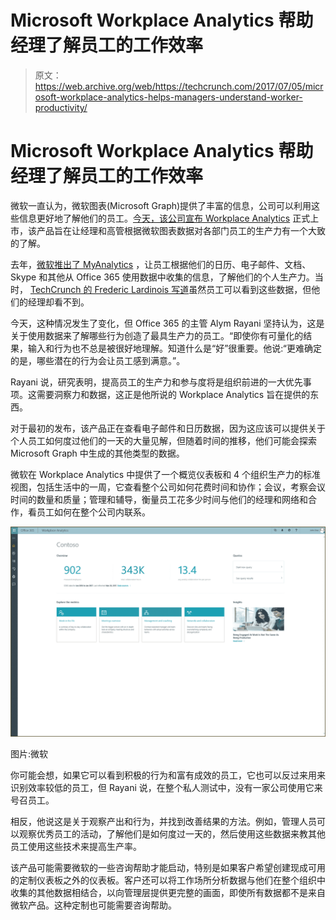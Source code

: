 # Microsoft Workplace Analytics 帮助经理了解员工的工作效率 

> 原文：<https://web.archive.org/web/https://techcrunch.com/2017/07/05/microsoft-workplace-analytics-helps-managers-understand-worker-productivity/>

# Microsoft Workplace Analytics 帮助经理了解员工的工作效率

微软一直认为，微软图表(Microsoft Graph)提供了丰富的信息，公司可以利用这些信息更好地了解他们的员工。[今天，该公司宣布 Workplace Analytics](https://web.archive.org/web/20221207082523/https://blogs.office.com/en-us/2017/07/05/transform-your-organization-with-microsoft-workplace-analytics/) 正式上市，该产品旨在让经理和高管根据微软图表数据对各部门员工的生产力有一个大致的了解。

去年，[微软推出了 MyAnalytics](https://web.archive.org/web/20221207082523/https://beta.techcrunch.com/2016/09/26/microsoft-brings-new-ai-powered-features-to-office-365-and-dynamics-365/) ，让员工根据他们的日历、电子邮件、文档、Skype 和其他从 Office 365 使用数据中收集的信息，了解他们的个人生产力。当时， [TechCrunch 的 Frederic Lardinois 写道](https://web.archive.org/web/20221207082523/https://beta.techcrunch.com/2016/09/26/microsoft-brings-new-ai-powered-features-to-office-365-and-dynamics-365/)虽然员工可以看到这些数据，但他们的经理却看不到。

今天，这种情况发生了变化，但 Office 365 的主管 Alym Rayani 坚持认为，这是关于使用数据来了解哪些行为创造了最具生产力的员工。“即使你有可量化的结果，输入和行为也不总是被很好地理解。知道什么是“好”很重要。他说:“更难确定的是，哪些潜在的行为会让员工感到满意。”。

Rayani 说，研究表明，提高员工的生产力和参与度将是组织前进的一大优先事项。这需要洞察力和数据，这正是他所说的 Workplace Analytics 旨在提供的东西。

对于最初的发布，该产品正在查看电子邮件和日历数据，因为这应该可以提供关于个人员工如何度过他们的一天的大量见解，但随着时间的推移，他们可能会探索 Microsoft Graph 中生成的其他类型的数据。

微软在 Workplace Analytics 中提供了一个概览仪表板和 4 个组织生产力的标准视图，包括生活中的一周，它查看整个公司如何花费时间和协作；会议，考察会议时间的数量和质量；管理和辅导，衡量员工花多少时间与他们的经理和网络和合作，看员工如何在整个公司内联系。

![](img/348a079eb559285b11bf143c0a3336d9.png)

图片:微软

你可能会想，如果它可以看到积极的行为和富有成效的员工，它也可以反过来用来识别效率较低的员工，但 Rayani 说，在整个私人测试中，没有一家公司使用它来号召员工。

相反，他说这是关于观察产出和行为，并找到改善结果的方法。例如，管理人员可以观察优秀员工的活动，了解他们是如何度过一天的，然后使用这些数据来教其他员工使用这些技术来提高生产率。

该产品可能需要微软的一些咨询帮助才能启动，特别是如果客户希望创建现成可用的定制仪表板之外的仪表板。客户还可以将工作场所分析数据与他们在整个组织中收集的其他数据相结合，以向管理层提供更完整的画面，即使所有数据都不是来自微软产品。这种定制也可能需要咨询帮助。